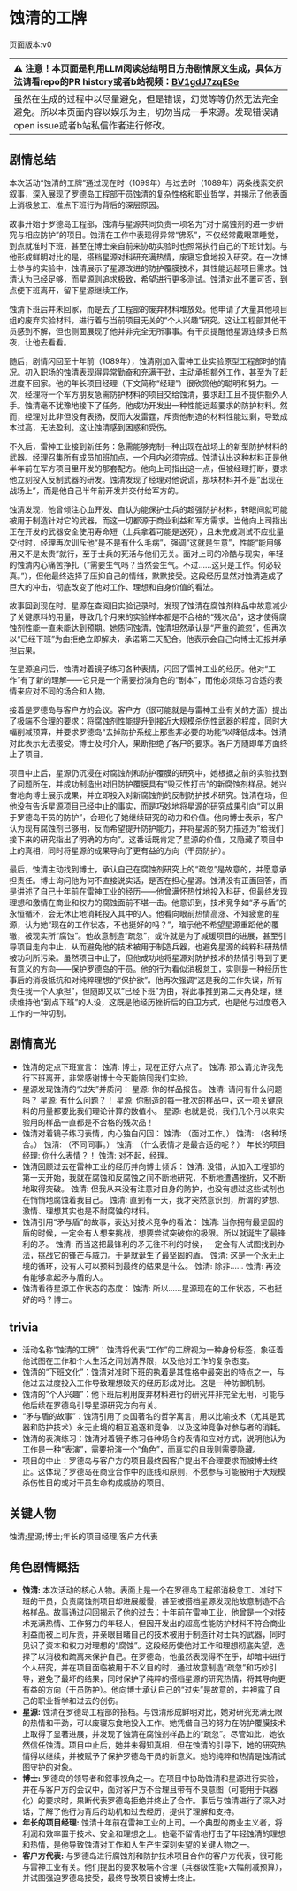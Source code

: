 # 蚀清的工牌
页面版本:v0
 

| :warning: 注意！本页面是利用LLM阅读总结明日方舟剧情原文生成，具体方法请看repo的PR history或者b站视频：[BV1gdJ7zqESe](https://www.bilibili.com/video/BV1gdJ7zqESe/)         |
|:----------------------------|
| 虽然在生成的过程中以尽量避免，但是错误，幻觉等等仍然无法完全避免。所以本页面内容以娱乐为主，切勿当成一手来源。发现错误请open issue或者b站私信作者进行修改。|



## 剧情总结
本次活动“蚀清的工牌”通过现在时（1099年）与过去时（1089年）两条线索交织叙事，深入展现了罗德岛工程部干员蚀清的复杂性格和职业哲学，并揭示了他表面上消极怠工、准点下班行为背后的深层原因。

故事开始于罗德岛工程部，蚀清与星源共同负责一项名为“对于腐蚀剂的进一步研究与相应防护”的项目。蚀清在工作中表现得异常“佛系”，不仅经常戴眼罩睡觉，到点就准时下班，甚至在博士亲自前来协助实验时也照常执行自己的下班计划。与他形成鲜明对比的是，搭档星源对科研充满热情，废寝忘食地投入研究。在一次博士参与的实验中，蚀清展示了星源改进的防护覆膜技术，其性能远超项目需求。蚀清认为已经足够，而星源则追求极致，希望进行更多测试。蚀清对此不置可否，到点便下班离开，留下星源继续工作。

蚀清下班后并未回家，而是去了工程部的废弃材料堆放处。他申请了大量其他项目组的废弃实验材料，进行着与当前项目无关的“个人兴趣”研究。这让工程部其他干员感到不解，但也侧面展现了他并非完全无所事事。有干员提醒他星源连续多日熬夜，让他去看看。

随后，剧情闪回至十年前（1089年），蚀清刚加入雷神工业实验原型工程部时的情况。初入职场的蚀清表现得异常勤奋和充满干劲，主动承担额外工作，甚至为了赶进度不回家。他的年长项目经理（下文简称“经理”）很欣赏他的聪明和努力。一次，经理将一个军方朋友急需防护材料的项目交给蚀清，要求赶工且不提供额外人手。蚀清毫不犹豫地接下了任务。他成功开发出一种性能远超要求的防护材料。然而，经理对此非但没有表扬，反而大发雷霆，斥责他制造的材料性能过剩，导致成本过高，无法盈利。这让蚀清感到困惑和受伤。

不久后，雷神工业接到新任务：急需能够克制一种出现在战场上的新型防护材料的武器。经理召集所有成员加班加点，一个月内必须完成。蚀清认出这种材料正是他半年前在军方项目里开发的那套配方。他向上司指出这一点，但被经理打断，要求他立刻投入反制武器的研发。蚀清发现了经理对他说谎，那块材料并不是“出现在战场上”，而是他自己半年前开发并交付给军方的。

蚀清发现，他曾倾注心血开发、自认为能保护士兵的超强防护材料，转眼间就可能被用于制造针对它的武器，而这一切都源于商业利益和军方需求。当他向上司指出正在开发的武器安全使用寿命短（士兵拿着可能是送死），且未完成测试不应批量交付时，经理再次训斥他“是不是有什么毛病”，强调“这就是生意”，性能“能用够用又不是太贵”就行，至于士兵的死活与他们无关。面对上司的冷酷与现实，年轻的蚀清内心痛苦挣扎（“需要生气吗？当然会生气。不过……这只是工作。何必较真。”），但他最终选择了压抑自己的情绪，默默接受。这段经历显然对蚀清造成了巨大的冲击，彻底改变了他对工作、理想和自身价值的看法。

故事回到现在时。星源在查阅旧实验记录时，发现了蚀清在腐蚀剂样品中故意减少了关键原料的用量，导致几个月来的实验样本都是不合格的“残次品”，这才使得腐蚀剂性能一直未能达到预期。她质问蚀清，蚀清坦然承认是“严重的疏忽”，但再次以“已经下班”为由拒绝立即解决，承诺第二天配合。他表示会自己向博士汇报并承担后果。

在星源追问后，蚀清对着镜子练习各种表情，闪回了雷神工业的经历。他对“工作”有了新的理解——它只是一个需要扮演角色的“剧本”，而他必须练习合适的表情来应对不同的场合和人物。

接着是罗德岛与客户方的会议。客户方（很可能就是与雷神工业有关的方面）提出了极端不合理的要求：将腐蚀剂性能提升到接近大规模杀伤性武器的程度，同时大幅削减预算，并要求罗德岛“去掉防护系统上那些非必要的功能”以降低成本。蚀清对此表示无法接受。博士及时介入，果断拒绝了客户的要求。客户方随即单方面终止了项目。

项目中止后，星源仍沉浸在对腐蚀剂和防护覆膜的研究中，她根据之前的实验找到了问题所在，并成功制造出对旧防护覆膜具有“毁灭性打击”的新腐蚀剂样品。她兴奋地向博士展示成果，并立即投入对新腐蚀剂的反制防护技术研究。蚀清在场，但他没有告诉星源项目已经中止的事实，而是巧妙地将星源的研究成果引向“可以用于罗德岛干员的防护”，合理化了她继续研究的动力和价值。他向博士表示，客户认为现有腐蚀剂已够用，反而希望提升防护能力，并将星源的努力描述为“给我们接下来的研究指出了明确的方向”。这番话既肯定了星源的价值，又隐藏了项目中止的真相，同时将星源的成果导向了更有益的方向（干员防护）。

最后，蚀清主动找到博士，承认自己在腐蚀剂研究上的“疏忽”是故意的，并愿意承担责任。博士询问他为何不直接说实话，是否在担心星源。蚀清没有正面回答，而是讲述了自己十年前在雷神工业的经历——他曾满怀热忱地投入科研，但最终发现理想和激情在商业和权力的腐蚀面前不堪一击。他意识到，技术竞争如“矛与盾”的永恒循环，会无休止地消耗投入其中的人。他看向眼前热情高涨、不知疲惫的星源，认为她“现在的工作状态，不也挺好的吗？”，暗示他不希望星源重蹈他的覆辙，被现实所“腐蚀”。他故意制造“疏忽”，或许就是为了减缓项目的进展，甚至引导项目走向中止，从而避免他的技术被用于制造兵器，也避免星源的纯粹科研热情被功利所污染。虽然项目中止了，但他成功地将星源对防护技术的热情引导到了更有意义的方向——保护罗德岛的干员。他的行为看似消极怠工，实则是一种经历世事后的消极抵抗和对纯粹理想的“保护欲”。他再次强调“这是我的工作失误，所有责任我一个人承担”，但随即又以“已经下班”为由，将此事推到第二天再处理，继续维持他“到点下班”的人设，这既是他经历挫折后的自卫方式，也是他与过度卷入工作的一种切割。
## 剧情高光
- 蚀清的定点下班宣言：
蚀清: 博士，现在正好六点了。
蚀清: 那么请允许我先行下班离开，非常感谢博士今天能陪同我们实验。
- 星源发现蚀清的“过失”并质问：
星源: 你的样品报告。
蚀清: 请问有什么问题吗？
星源: 有什么问题？！
星源: 你制造的每一批次的样品中，这一项关键原料的用量都要比我们理论计算的数值小。
星源: 也就是说，我们几个月以来实验用的样品一直都是不合格的残次品！
- 蚀清对着镜子练习表情，内心独白闪回：
蚀清: （面对工作。）
蚀清: （各种场合。）
蚀清: （不同同事。）
蚀清: （什么表情才是最合适的呢？）
年长的项目经理: 你什么表情？！
蚀清: 对不起，经理。
- 蚀清回顾过去在雷神工业的经历并向博士倾诉：
蚀清: 没错，从加入工程部的第一天开始，我就在腐蚀和反腐蚀之间不断地研究，不断地遭遇挫折，又不断地取得突破。
蚀清: 但我从来没有注意对自身的防护，也没有想过这些试剂也在悄悄地腐蚀着我自己。
蚀清: 直到有一天，我才突然意识到，所谓的梦想、激情、理想其实也是不耐腐蚀的材料。
- 蚀清引用“矛与盾”的故事，表达对技术竞争的看法：
蚀清: 当你拥有最坚固的盾的时候，一定会有人想来挑战，想要尝试突破你的极限。所以就诞生了最锋利的矛。
蚀清: 而当这把最锋利的矛无往不利的时候，一定会有人试图找到办法，挑战它的锋芒与威力。于是就诞生了最坚固的盾。
蚀清: 这是一个永无止境的循环，没有人可以预料到最终的结果是什么。
蚀清: 除非......
蚀清: 再没有能够拿起矛与盾的人。
- 蚀清看待星源工作状态的态度：
蚀清: 所以......星源现在的工作状态，不也挺好的吗？博士。
## trivia
- 活动名称“蚀清的工牌”：蚀清将代表“工作”的工牌视为一种身份标签，象征着他试图在工作和个人生活之间划清界限，以及他对工作的复杂态度。
- 蚀清的“下班文化”：蚀清对准时下班的执着是其性格中最突出的特点之一，与他过去过度投入工作导致理想破灭的经历形成对比。这是一种防御机制。
- 蚀清的“个人兴趣”：他下班后利用废弃材料进行的研究并非完全无用，可能与他后续在罗德岛引导星源研究方向有关。
- “矛与盾的故事”：蚀清引用了炎国著名的哲学寓言，用以比喻技术（尤其是武器和防护技术）永无止境的相互追逐和竞争，以及这种竞争对参与者的消耗。
- 蚀清的表演练习：蚀清对着镜子练习各种场合的表情和应对方式，说明他认为工作是一种“表演”，需要扮演一个“角色”，而真实的自我则需要隐藏。
- 项目的中止：罗德岛与客户方的项目最终因客户提出不合理要求而被博士终止。这体现了罗德岛在商业合作中的底线和原则，不愿参与可能被用于大规模杀伤性目的或对干员生命构成威胁的项目。
## 关键人物
蚀清;星源;博士;年长的项目经理;客户方代表
## 角色剧情概括
-   **蚀清:** 本次活动的核心人物。表面上是一个在罗德岛工程部消极怠工、准时下班的干员，负责腐蚀剂项目却进展缓慢，甚至被搭档星源发现他故意制造不合格样品。故事通过闪回揭示了他的过去：十年前在雷神工业，他曾是一个对技术充满热情、工作努力的年轻人，但因开发出的超高性能防护材料不符合商业利益而被上司斥责，并亲眼目睹自己的技术被用于制造针对士兵的武器，同时见识了资本和权力对理想的“腐蚀”。这段经历使他对工作和理想彻底失望，选择了以消极和疏离来保护自己。在罗德岛，他虽然表现得不在乎，却暗中进行个人研究，并在项目面临被用于不义目的时，通过故意制造“疏忽”和巧妙引导，避免了最坏的结果，同时保护了纯粹的搭档星源的研究热情，将其导向更有益的方向（干员防护）。他向博士承认自己的“过失”是故意的，并袒露了自己的职业哲学和过去的创伤。
-   **星源:** 蚀清在罗德岛工程部的搭档。与蚀清形成鲜明对比，她对研究充满无限的热情和干劲，可以废寝忘食地投入工作。她凭借自己的努力在防护覆膜技术上取得了显著进展，并发现了蚀清在腐蚀剂样品上的“疏忽”。尽管如此，她依然信任蚀清。项目中止后，她并未得知真相，但在蚀清的引导下，她的研究热情得以继续，并被赋予了保护罗德岛干员的新意义。她的纯粹和热情是蚀清试图守护的对象。
-   **博士:** 罗德岛的领导者和叙事视角之一。在项目中协助蚀清和星源进行实验，并在与客户方的会议中，面对客户方不合理且带有不良意图（可能用于兵器化）的要求时，果断代表罗德岛拒绝并终止了合作。事后与蚀清进行了深入对话，了解了他行为背后的动机和过去经历，提供了理解和支持。
-   **年长的项目经理:** 蚀清十年前在雷神工业的上司。一个典型的商业主义者，将利润和效率置于技术、安全和理想之上。他毫不留情地打击了年轻蚀清的理想和热情，是他导致蚀清对工作和人生产生深刻失望的关键人物之一。
-   **客户方代表:** 与罗德岛进行腐蚀剂和防护技术项目合作的客户方代表，很可能与雷神工业有关。他们提出的要求极端不合理（兵器级性能+大幅削减预算），并试图强迫罗德岛接受，最终导致项目被博士终止。